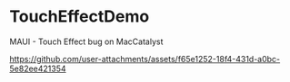 # TouchEffectDemo
 MAUI - Touch Effect bug on MacCatalyst


https://github.com/user-attachments/assets/f65e1252-18f4-431d-a0bc-5e82ee421354

